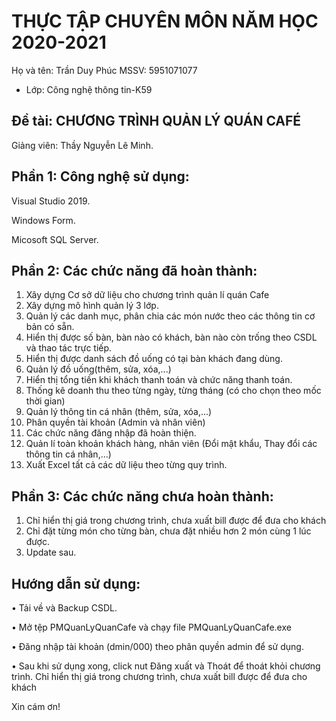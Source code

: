 ﻿# THỰC TẬP CHUYÊN MÔN NĂM HỌC 2020-2021
Họ và tên: Trần Duy Phúc
MSSV: 5951071077 
     
* Lớp: Công nghệ thông tin-K59

## Đề tài: CHƯƠNG TRÌNH QUẢN LÝ QUÁN CAFÉ

Giảng viên: Thầy Nguyễn Lê Minh. 

## Phần 1: Công nghệ sử dụng:
Visual Studio 2019.

Windows Form.
	
Micosoft SQL Server.

## Phần 2: Các chức năng đã hoàn thành:
1. Xây dựng Cơ sở dữ liệu cho chương trình quản lí quán Cafe
2. Xây dựng mô hình quản lý 3 lớp.
3. Quản lý các danh mục, phân chia các món nước theo các thông tin cơ bản có sẵn.
4. Hiển thị được số bàn, bàn nào có khách, bàn nào còn trống theo CSDL và thao tác trực tiếp.
5. Hiển thị được danh sách đồ uống có tại bàn khách đang dùng.
6. Quản lý đồ uống(thêm, sửa, xóa,...)
7. Hiển thị tổng tiền khi khách thanh toán và chức năng thanh toán.
8. Thống kê doanh thu theo từng ngày, từng tháng (có cho chọn theo mốc thời gian)
9. Quản lý thông tin cá nhân (thêm, sửa, xóa,...)
10. Phân quyền tài khoản (Admin và nhân viên)
11. Các chức năng đăng nhập đã hoàn thiện.
12. Quản lí toàn khoản khách hàng, nhân viên (Đổi mật khẩu, Thay đổi các thông tin cá nhân,…)
13. Xuất Excel tất cả các dữ liệu theo từng quy trình.

## Phần 3: Các chức năng chưa hoàn thành:
1. Chỉ hiển thị giá trong chương trình, chưa xuất bill được để đưa cho khách
2. Chỉ đặt từng món cho từng bàn, chưa đặt nhiều hơn 2 món cùng 1 lúc được.
3. Update sau.

## Hướng dẫn sử dụng:
• Tải về và Backup CSDL.

• Mở tệp PMQuanLyQuanCafe và chạy file PMQuanLyQuanCafe.exe

• Đăng nhập tài khoản (dmin/000) theo phân quyền admin để sử dụng.

• Sau khi sử dụng xong, click nut Đăng xuất và Thoát để thoát khỏi chương trình. Chỉ hiển thị giá trong chương trình, chưa xuất bill được để đưa cho khách

Xin cám ơn!

